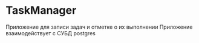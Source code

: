 # TaskManager
Приложение для записи задач и отметке о их выполнении
Приложение взаимодействует с СУБД postgres
